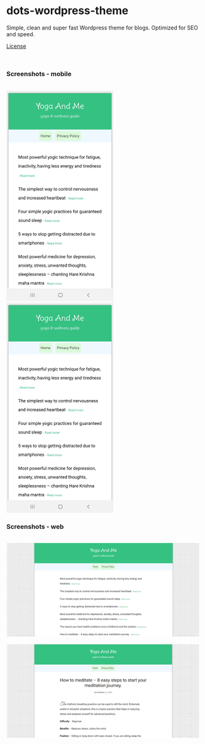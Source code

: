 # dots-wordpress-theme
Simple, clean and super fast Wordpress theme for blogs. Optimized for SEO and speed.

<a href= "https://raw.githubusercontent.com/yogaandme/dots-wordpress-theme/master/LICENSE">License</a>

<br>
<h3>Screenshots - mobile</h3>
<br>

<kbd>
<img src="https://raw.githubusercontent.com/yogaandme/dots-wordpress-theme/master/mob-screenshot1.png" alt="Screenshot1" width="280px"/>
</kbd>
&nbsp;&nbsp;&nbsp;&nbsp;&nbsp;&nbsp;
<kbd>
<img src="https://raw.githubusercontent.com/yogaandme/dots-wordpress-theme/master/mob-screenshot1.png" alt="Screenshot2" width="280px"/>
</kbd>

<br>
<h3>Screenshots - web</h3>
<br>

<kbd>
<img src="https://raw.githubusercontent.com/yogaandme/dots-wordpress-theme/master/screenshot3.PNG" alt="Screenshot2"/>
</kbd> <br><br>
<kbd>
<img src="https://raw.githubusercontent.com/yogaandme/dots-wordpress-theme/master/screenshot5.PNG" alt="Screenshot3"/>
</kbd>
